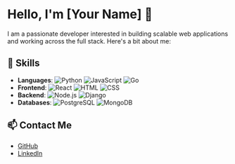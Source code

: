 # Hello, I'm [Your Name] 👋

I am a passionate developer interested in building scalable web applications and working across the full stack. Here's a bit about me:

## 🚀 Skills
- **Languages**: ![Python](https://img.shields.io/badge/Python-3776AB?style=flat&logo=python&logoColor=white) ![JavaScript](https://img.shields.io/badge/JavaScript-F7DF1E?style=flat&logo=javascript&logoColor=black) ![Go](https://img.shields.io/badge/Go-00ADD8?style=flat&logo=go&logoColor=white)
- **Frontend**: ![React](https://img.shields.io/badge/React-20232A?style=flat&logo=react&logoColor=61DAFB) ![HTML](https://img.shields.io/badge/HTML-E34F26?style=flat&logo=html5&logoColor=white) ![CSS](https://img.shields.io/badge/CSS-1572B6?style=flat&logo=css3&logoColor=white)
- **Backend**: ![Node.js](https://img.shields.io/badge/Node.js-339933?style=flat&logo=nodedotjs&logoColor=white) ![Django](https://img.shields.io/badge/Django-092E20?style=flat&logo=django&logoColor=white)
- **Databases**: ![PostgreSQL](https://img.shields.io/badge/PostgreSQL-316192?style=flat&logo=postgresql&logoColor=white) ![MongoDB](https://img.shields.io/badge/MongoDB-47A248?style=flat&logo=mongodb&logoColor=white)

## 📫 Contact Me
- [GitHub](https://github.com/yourusername)
- [LinkedIn](https://www.linkedin.com/in/yourusername)

